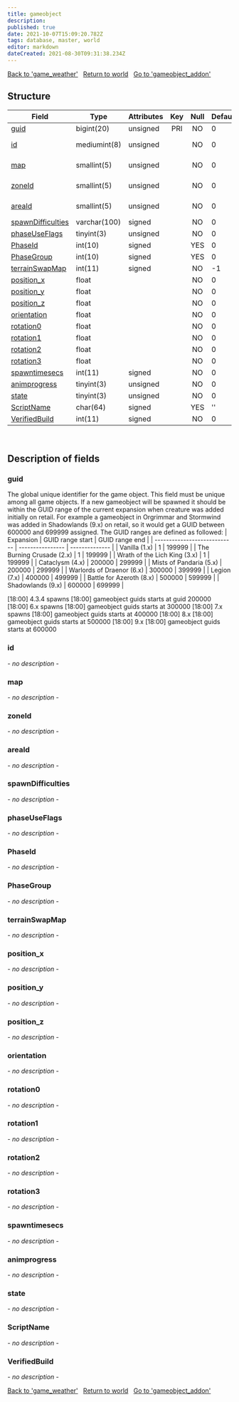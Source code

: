```yaml
---
title: gameobject
description: 
published: true
date: 2021-10-07T15:09:20.782Z
tags: database, master, world
editor: markdown
dateCreated: 2021-08-30T09:31:38.234Z
---
```


<a href="https://dev.trinitycore.info/en/database/master/world/game_weather" class="mt-5 v-btn v-btn--depressed v-btn--flat v-btn--outlined theme--light v-size--default darkblue--text text--lighten-3"><span class="v-btn__content"><i aria-hidden="true" class="v-icon notranslate v-icon--left mdi mdi-arrow-left theme--light"></i><span>Back to 'game_weather'</span></span></a>&nbsp;&nbsp;&nbsp;<a href="https://dev.trinitycore.info/en/database/master/world/home" class="mt-5 v-btn v-btn--depressed v-btn--flat v-btn--outlined theme--light v-size--default darkblue--text text--lighten-3"><span class="v-btn__content"><i aria-hidden="true" class="v-icon notranslate v-icon--left mdi mdi-home-outline theme--light"></i><span>Return to world</span></span></a>&nbsp;&nbsp;&nbsp;<a href="https://dev.trinitycore.info/en/database/master/world/gameobject_addon" class="mt-5 v-btn v-btn--depressed v-btn--flat v-btn--outlined theme--light v-size--default darkblue--text text--lighten-3"><span class="v-btn__content"><span>Go to 'gameobject_addon'</span><i aria-hidden="true" class="v-icon notranslate v-icon--right mdi mdi-arrow-right theme--light"></i></span></a>

## Structure

| Field | Type | Attributes | Key | Null | Default | Extra | Comment |
| --- | --- | --- | :---: | :---: | --- | --- | --- |
| [guid](#guid) | bigint(20) | unsigned | PRI | NO | 0 |  |  |
| [id](#id) | mediumint(8) | unsigned |  | NO | 0 |  | Gameobject Identifier |
| [map](#map) | smallint(5) | unsigned |  | NO | 0 |  | Map Identifier |
| [zoneId](#zoneid) | smallint(5) | unsigned |  | NO | 0 |  | Zone Identifier |
| [areaId](#areaid) | smallint(5) | unsigned |  | NO | 0 |  | Area Identifier |
| [spawnDifficulties](#spawndifficulties) | varchar(100) | signed |  | NO | 0 |  |  |
| [phaseUseFlags](#phaseuseflags) | tinyint(3) | unsigned |  | NO | 0 |  |  |
| [PhaseId](#phaseid) | int(10) | signed |  | YES | 0 |  |  |
| [PhaseGroup](#phasegroup) | int(10) | signed |  | YES | 0 |  |  |
| [terrainSwapMap](#terrainswapmap) | int(11) | signed |  | NO | -1 |  |  |
| [position_x](#position_x) | float |  |  | NO | 0 |  |  |
| [position_y](#position_y) | float |  |  | NO | 0 |  |  |
| [position_z](#position_z) | float |  |  | NO | 0 |  |  |
| [orientation](#orientation) | float |  |  | NO | 0 |  |  |
| [rotation0](#rotation0) | float |  |  | NO | 0 |  |  |
| [rotation1](#rotation1) | float |  |  | NO | 0 |  |  |
| [rotation2](#rotation2) | float |  |  | NO | 0 |  |  |
| [rotation3](#rotation3) | float |  |  | NO | 0 |  |  |
| [spawntimesecs](#spawntimesecs) | int(11) | signed |  | NO | 0 |  |  |
| [animprogress](#animprogress) | tinyint(3) | unsigned |  | NO | 0 |  |  |
| [state](#state) | tinyint(3) | unsigned |  | NO | 0 |  |  |
| [ScriptName](#scriptname) | char(64) | signed |  | YES | '' |  |  |
| [VerifiedBuild](#verifiedbuild) | int(11) | signed |  | NO | 0 |  |  |
&nbsp;
## Description of fields

### guid

The global unique identifier for the game object. This field must be unique among all game objects.
If a new gameobject will be spawned it should be within the GUID range of the current expansion when creature was added initially on retail. For example a gameobject in Orgrimmar and Stormwind was added in Shadowlands (9.x) on retail, so it would get a GUID between 600000 and 699999 assigned.
The GUID ranges are defined as followed:
|                    Expansion | GUID range start | GUID range end |
| ---------------------------- | ---------------- | -------------- |
| Vanilla (1.x)                |                1 |         199999 |
| The Burning Crusade (2.x)    |                1 |         199999 |
| Wrath of the Lich King (3.x) |                1 |         199999 |
| Cataclysm (4.x)              |           200000 |         299999 |
| Mists of Pandaria (5.x)      |           200000 |         299999 |
| Warlords of Draenor (6.x)    |           300000 |         399999 |
| Legion (7.x)                 |           400000 |         499999 |
| Battle for Azeroth (8.x)     |           500000 |         599999 |
| Shadowlands (9.x)            |           600000 |         699999 |

[18:00] <Aokromes> 4.3.4 spawns 
[18:00] <Aokromes> gameobject guids starts at guid 200000
[18:00] <Aokromes> 6.x spawns
[18:00] <Aokromes> gameobject guids starts at 300000
[18:00] <Aokromes> 7.x spawns
[18:00] <Aokromes> gameobject guids starts at 400000
[18:00] <Aokromes> 8.x
[18:00] <Aokromes> gameobject guids starts at 500000
[18:00] <Aokromes> 9.x
[18:00] <Aokromes> gameobject guids starts at 600000
&nbsp;

### id
*- no description -*
&nbsp;

### map
*- no description -*
&nbsp;

### zoneId
*- no description -*
&nbsp;

### areaId
*- no description -*
&nbsp;

### spawnDifficulties
*- no description -*
&nbsp;

### phaseUseFlags
*- no description -*
&nbsp;

### PhaseId
*- no description -*
&nbsp;

### PhaseGroup
*- no description -*
&nbsp;

### terrainSwapMap
*- no description -*
&nbsp;

### position_x
*- no description -*
&nbsp;

### position_y
*- no description -*
&nbsp;

### position_z
*- no description -*
&nbsp;

### orientation
*- no description -*
&nbsp;

### rotation0
*- no description -*
&nbsp;

### rotation1
*- no description -*
&nbsp;

### rotation2
*- no description -*
&nbsp;

### rotation3
*- no description -*
&nbsp;

### spawntimesecs
*- no description -*
&nbsp;

### animprogress
*- no description -*
&nbsp;

### state
*- no description -*
&nbsp;

### ScriptName
*- no description -*
&nbsp;

### VerifiedBuild
*- no description -*
&nbsp;

<a href="https://dev.trinitycore.info/en/database/master/world/game_weather" class="mt-5 v-btn v-btn--depressed v-btn--flat v-btn--outlined theme--light v-size--default darkblue--text text--lighten-3"><span class="v-btn__content"><i aria-hidden="true" class="v-icon notranslate v-icon--left mdi mdi-arrow-left theme--light"></i><span>Back to 'game_weather'</span></span></a>&nbsp;&nbsp;&nbsp;<a href="https://dev.trinitycore.info/en/database/master/world/home" class="mt-5 v-btn v-btn--depressed v-btn--flat v-btn--outlined theme--light v-size--default darkblue--text text--lighten-3"><span class="v-btn__content"><i aria-hidden="true" class="v-icon notranslate v-icon--left mdi mdi-home-outline theme--light"></i><span>Return to world</span></span></a>&nbsp;&nbsp;&nbsp;<a href="https://dev.trinitycore.info/en/database/master/world/gameobject_addon" class="mt-5 v-btn v-btn--depressed v-btn--flat v-btn--outlined theme--light v-size--default darkblue--text text--lighten-3"><span class="v-btn__content"><span>Go to 'gameobject_addon'</span><i aria-hidden="true" class="v-icon notranslate v-icon--right mdi mdi-arrow-right theme--light"></i></span></a>

